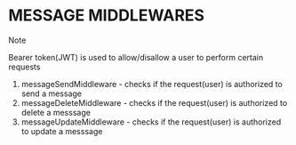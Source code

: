 # MESSAGE MIDDLEWARES

> [!NOTE]
> Bearer token(JWT) is used to allow/disallow a user to perform certain requests

1. messageSendMiddleware - checks if the request(user) is authorized to send a message
2. messageDeleteMiddleware - checks if the request(user) is authorized to delete a messsage
3. messageUpdateMiddleware - checks if the request(user) is authorized to update a messsage
